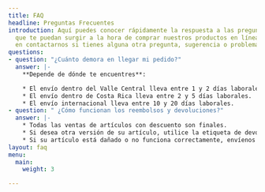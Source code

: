 ```yaml
---
title: FAQ
headline: Preguntas Frecuentes
introduction: Aquí puedes conocer rápidamente la respuesta a las preguntas más frecuentes
  que te puedan surgir a la hora de comprar nuestros productos en línea. No dudes
  en contactarnos si tienes alguna otra pregunta, sugerencia o problema.
questions:
- question: "¿Cuánto demora en llegar mi pedido?"
  answer: |-
    **Depende de dónde te encuentres**:

    * El envío dentro del Valle Central lleva entre 1 y 2 días laborales.
    * El envío dentro de Costa Rica lleva entre 2 y 5 días laborales.
    * El envío internacional lleva entre 10 y 20 días laborales.
- question: " ¿Cómo funcionan los reembolsos y devoluciones?"
  answer: |-
    * Todas las ventas de artículos con descuento son finales.
    * Si desea otra versión de su artículo, utilice la etiqueta de devolución. Las instrucciones están impresas en su parte posterior
    * Si su artículo está dañado o no funciona correctamente, envíenos un correo electrónico a **info@healthypleasures.com**. Le reembolsaremos y le enviaremos uno nuevo lo antes posible.
layout: faq
menu:
  main:
    weight: 3

---
```

